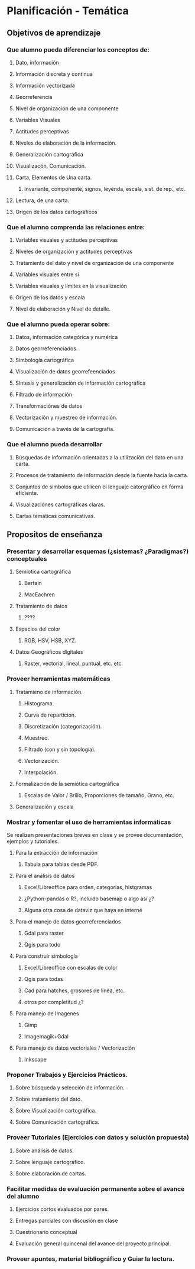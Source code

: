 # Planificación - Temática

## Objetivos de aprendizaje

### Que alumno pueda diferenciar los conceptos de:

1.  Dato, información

2.  Información discreta y continua

3.  Información vectorizada

4.  Georreferencia

5.  Nivel de organización de una componente

6.  Variables Visuales

7.  Actitudes perceptivas

8.  Niveles de elaboración de la información.

9.  Generalización cartográfica

10. Visualizacón, Comunicación.

11. Carta, Elementos de Una carta.

    1.  Invariante, componente, signos, leyenda, escala, sist. de rep.,
        etc.

12. Lectura, de una carta.

13. Origen de los datos cartográficos

### Que el alumno comprenda las relaciones entre:

1.  Variables visuales y actitudes perceptivas

2.  Niveles de organización y actitudes perceptivas

3.  Tratamiento del dato y nivel de organización de una componente

4.  Variables visuales entre sí

5.  Variables visuales y límites en la visualización

6.  Origen de los datos y escala

7.  Nivel de elaboración y Nivel de detalle.

### Que el alumno pueda operar sobre:

1.  Datos, información categórica y numérica

2.  Datos georreferenciados.

3.  Simbología cartográfica

4.  Visualización de datos georrefeenciados

5.  Síntesis y generalización de información cartográfica

6.  Filtrado de información

7.  Transformaciónes de datos

8.  Vectorización y muestreo de información.

9.  Comunicación a través de la cartografía.

### Que el alumno pueda desarrollar

1.  Búsquedas de información orientadas a la utilización del dato en una
    carta.

2.  Procesos de tratamiento de información desde la fuente hacia la
    carta.

3.  Conjuntos de simbolos que utilicen el lenguaje catorgráfico en forma
    eficiente.

4.  Visualizaciónes cartográficas claras.

5.  Cartas temáticas comunicativas.

## Propositos de enseñanza

### Presentar y desarrollar esquemas (¿sistemas? ¿Paradigmas?) conceptuales

1.  Semiotica cartográfica

    1.  Bertain

    2.  MacEachren

2.  Tratamiento de datos

    1.  ????

3.  Espacios del color

    1.  RGB, HSV, HSB, XYZ.

4.  Datos Geográficos digitales

    1.  Raster, vectorial, lineal, puntual, etc. etc.

### Proveer herramientas matemáticas

1.  Tratamieno de información.

    1.  Histograma.

    2.  Curva de reparticion.

    3.  Discretización (categorización).

    4.  Muestreo.

    5.  Filtrado (con y sin topología).

    6.  Vectorización.

    7.  Interpolación.

2.  Formalización de la semiótica cartográfica

    1.  Escalas de Valor / Brillo, Proporciones de tamaño, Grano, etc.

3.  Generalización y escala

### Mostrar y fomentar el uso de herramientas informáticas

Se realizan presentaciones breves en clase y se provee documentación,
ejemplos y tutoriales.

1.  Para la extracción de información

    1.  Tabula para tablas desde PDF.

2.  Para el análisis de datos

    1.  Excel/Libreoffice para orden, categorias, histgramas

    2.  ¿Python-pandas o R?, incluido basemap o algo así ¿?

    3.  Alguna otra cosa de dataviz que haya en interné

3.  Para el manejo de datos georreferenciados

    1.  Gdal para raster

    2.  Qgis para todo

4.  Para construir simbología

    1.  Excel/Libreoffice con escalas de color

    2.  Qgis para todas

    3.  Cad para hatches, grosores de linea, etc.

    4.  otros por completitud ¿?

5.  Para manejo de Imagenes

    1.  Gimp

    2.  Imagemagik+Gdal

6.  Para manejo de datos vectoriales / Vectorización

    1.  Inkscape

### Proponer Trabajos y Ejercicios Prácticos.

1.  Sobre búsqueda y selección de información.

2.  Sobre tratamiento del dato.

3.  Sobre Visualización cartográfica.

4.  Sobre Comunicación cartográfica.

### Proveer Tutoriales (Ejercicios con datos y solución propuesta)

1.  Sobre análisis de datos.

2.  Sobre lenguaje cartográfico.

3.  Sobre elaboración de cartas.

### Facilitar medidas de evaluación permanente sobre el avance del alumno

1.  Ejercicios cortos evaluados por pares.

2.  Entregas parciales con discusión en clase

3.  Cuestrionario conceptual

4.  Evaluación general quincenal del avance del proyecto principal.

### Proveer apuntes, material bibliográfico y Guiar la lectura.
